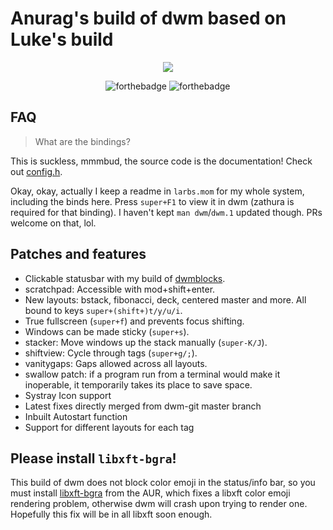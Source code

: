 # Anurag's build of dwm based on Luke's build
<div align="center">

<img src="https://i.imgur.com/15UeQry.png">  
 
![forthebadge](https://forthebadge.com/images/badges/built-with-love.svg)
![forthebadge](https://forthebadge.com/images/badges/made-with-crayons.svg)
</div>

## FAQ

> What are the bindings?

This is suckless, mmmbud, the source code is the documentation! Check out [config.h](config.h).

Okay, okay, actually I keep a readme in `larbs.mom` for my whole system, including the binds here.
Press `super+F1` to view it in dwm (zathura is required for that binding).
I haven't kept `man dwm`/`dwm.1` updated though. PRs welcome on that, lol.

## Patches and features

- Clickable statusbar with my build of [dwmblocks](https://github.com/lukesmithxyz/dwmblocks).
- scratchpad: Accessible with mod+shift+enter.
- New layouts: bstack, fibonacci, deck, centered master and more. All bound to keys `super+(shift+)t/y/u/i`.
- True fullscreen (`super+f`) and prevents focus shifting.
- Windows can be made sticky (`super+s`).
- stacker: Move windows up the stack manually (`super-K/J`).
- shiftview: Cycle through tags (`super+g/;`).
- vanitygaps: Gaps allowed across all layouts.
- swallow patch: if a program run from a terminal would make it inoperable, it temporarily takes its place to save space.
- Systray Icon support
- Latest fixes directly merged from dwm-git master branch
- Inbuilt Autostart function
- Support for different layouts for each tag
## Please install `libxft-bgra`!

This build of dwm does not block color emoji in the status/info bar, so you must install [libxft-bgra](https://aur.archlinux.org/packages/libxft-bgra/) from the AUR, which fixes a libxft color emoji rendering problem, otherwise dwm will crash upon trying to render one. Hopefully this fix will be in all libxft soon enough.
